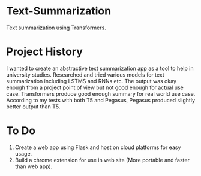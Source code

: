 # Text-Summarization
Text summarization using Transformers. 

# Project History
I wanted to create an abstractive text summarization app as a tool to help in university studies. Researched and tried various models for text summarization including LSTMS and RNNs etc. The output was okay enough from a project point of view but not good enough for actual use case. Transformers produce good enough summary for real world use case. According to my tests with both T5 and Pegasus, Pegasus produced slightly better output than T5.

# To Do
1. Create a web app using Flask and host on cloud platforms for easy usage.
2. Build a chrome extension for use in web site (More portable and faster than web app).
